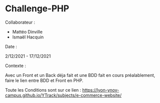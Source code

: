 # Challenge-PHP

Collaborateur : 

- Mattéo Dinville 
- Ismaël Hacquin

Date : 

2/12/2021 - 17/12/2021

Contexte : 

Avec un Front et un Back déja fait et une BDD fait en cours préalablement, faire le lien entre BDD et Front en PHP.  

Toute les Conditions sont sur ce lien : https://lyon-ynov-campus.github.io/YTrack/subjects/e-commerce-website/
